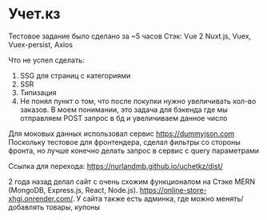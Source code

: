 
# Учет.кз

Тестовое задание было сделано за ~5 часов
Стэк: Vue 2 Nuxt.js, Vuex, Vuex-persist, Axios

Что не успел сделать:
1. SSG для страниц с категориями
2. SSR
3. Типизация
4. Не понял пункт о том, что после покупки нужно увеличивать кол-во заказов. В моем понимании, это задача для бэкенда где мы отправляем POST запрос в бд и увеличиваем данное число

Для моковых данных использовал сервис <https://dummyjson.com>
Поскольку тестовое для фронтендера, сделал фильтры со стороны фронта, но лучше конечно делать запрос в сервис с query параметрами

Ссылка для перехода: <https://nurlandmb.github.io/uchetkz/dist/>

2 года назад делал сайт с очень схожим функционалом на Стэке MERN (MongoDB, Express.js, React, Node.js). <https://online-store-xhgi.onrender.com/>. У сайта также есть админка, где можно менять/добавлять товары, купоны
